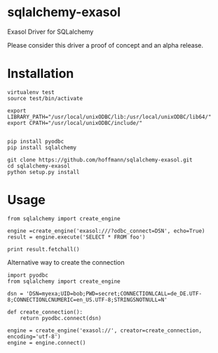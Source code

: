 sqlalchemy-exasol
=================

Exasol Driver for SQLalchemy

Please consider this driver a proof of concept and an alpha release.

Installation
============

    virtualenv test
    source test/bin/activate

    export LIBRARY_PATH="/usr/local/unixODBC/lib:/usr/local/unixODBC/lib64/"
    export CPATH="/usr/local/unixODBC/include/"


    pip install pyodbc
    pip install sqlalchemy

    git clone https://github.com/hoffmann/sqlalchemy-exasol.git
    cd sqlalchemy-exasol
    python setup.py install


Usage
=====

    from sqlalchemy import create_engine

    engine =create_engine('exasol:///?odbc_connect=DSN', echo=True)
    result = engine.execute('SELECT * FROM foo')

    print result.fetchall()

Alternative way to create the connection

    import pyodbc
    from sqlalchemy import create_engine
    
    dsn = 'DSN=myexa;UID=bob;PWD=secret;CONNECTIONLCALL=de_DE.UTF-8;CONNECTIONLCNUMERIC=en_US.UTF-8;STRINGSNOTNULL=N'
    
    def create_connection():
        return pyodbc.connect(dsn)
        
    engine = create_engine('exasol://', creator=create_connection, encoding='utf-8')
    engine = engine.connect()    



